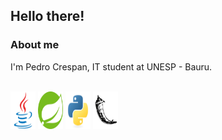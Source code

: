 ## Hello there!

### About me
I'm Pedro Crespan, IT student at UNESP - Bauru. 


<div style="display: inline_block"><br>
  <img align="center" height="60" width="40" src="https://raw.githubusercontent.com/devicons/devicon/master/icons/java/java-original.svg">
  <img align="center" height="60" width="40" src="https://raw.githubusercontent.com/devicons/devicon/master/icons/spring/spring-original.svg">
  <img align="center" height="60" width="40" src="https://raw.githubusercontent.com/devicons/devicon/master/icons/python/python-original.svg">
  <img align="center" height="60" width="40" src="https://raw.githubusercontent.com/devicons/devicon/master/icons/flask/flask-original.svg">
</div>
          
